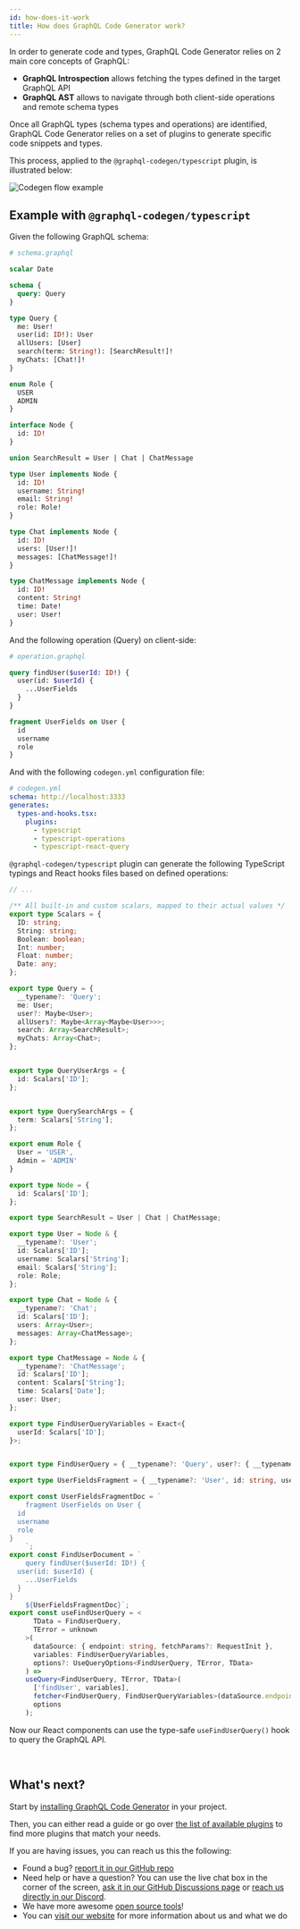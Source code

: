 ```yaml
---
id: how-does-it-work
title: How does GraphQL Code Generator work?
---
```


In order to generate code and types, GraphQL Code Generator relies on 2 main core concepts of GraphQL:

- **GraphQL Introspection** allows fetching the types defined in the target GraphQL API
- **GraphQL AST** allows to navigate through both client-side operations and remote schema types

Once all GraphQL types (schema types and operations) are identified, GraphQL Code Generator relies on a set of plugins to generate specific code snippets and types.

This process, applied to the `@graphql-codegen/typescript` plugin, is illustrated below:


![Codegen flow example](/assets/illustrations/codegen_flow1.png)


## Example with `@graphql-codegen/typescript`


Given the following GraphQL schema:

```graphql
# schema.graphql

scalar Date

schema {
  query: Query
}

type Query {
  me: User!
  user(id: ID!): User
  allUsers: [User]
  search(term: String!): [SearchResult!]!
  myChats: [Chat!]!
}

enum Role {
  USER
  ADMIN
}

interface Node {
  id: ID!
}

union SearchResult = User | Chat | ChatMessage

type User implements Node {
  id: ID!
  username: String!
  email: String!
  role: Role!
}

type Chat implements Node {
  id: ID!
  users: [User!]!
  messages: [ChatMessage!]!
}

type ChatMessage implements Node {
  id: ID!
  content: String!
  time: Date!
  user: User!
}
```

And the following operation (Query) on client-side:

```graphql
# operation.graphql

query findUser($userId: ID!) {
  user(id: $userId) {
    ...UserFields
  }
}

fragment UserFields on User {
  id
  username
  role
}
```

And with the following `codegen.yml` configuration file:

```yml
# codegen.yml
schema: http://localhost:3333
generates:
  types-and-hooks.tsx:
    plugins:
      - typescript
      - typescript-operations
      - typescript-react-query
```

`@graphql-codegen/typescript` plugin can generate the following TypeScript typings and React hooks files based on defined operations:

```ts
// ...

/** All built-in and custom scalars, mapped to their actual values */
export type Scalars = {
  ID: string;
  String: string;
  Boolean: boolean;
  Int: number;
  Float: number;
  Date: any;
};

export type Query = {
  __typename?: 'Query';
  me: User;
  user?: Maybe<User>;
  allUsers?: Maybe<Array<Maybe<User>>>;
  search: Array<SearchResult>;
  myChats: Array<Chat>;
};


export type QueryUserArgs = {
  id: Scalars['ID'];
};


export type QuerySearchArgs = {
  term: Scalars['String'];
};

export enum Role {
  User = 'USER',
  Admin = 'ADMIN'
}

export type Node = {
  id: Scalars['ID'];
};

export type SearchResult = User | Chat | ChatMessage;

export type User = Node & {
  __typename?: 'User';
  id: Scalars['ID'];
  username: Scalars['String'];
  email: Scalars['String'];
  role: Role;
};

export type Chat = Node & {
  __typename?: 'Chat';
  id: Scalars['ID'];
  users: Array<User>;
  messages: Array<ChatMessage>;
};

export type ChatMessage = Node & {
  __typename?: 'ChatMessage';
  id: Scalars['ID'];
  content: Scalars['String'];
  time: Scalars['Date'];
  user: User;
};

export type FindUserQueryVariables = Exact<{
  userId: Scalars['ID'];
}>;


export type FindUserQuery = { __typename?: 'Query', user?: { __typename?: 'User', id: string, username: string, role: Role } | null | undefined };

export type UserFieldsFragment = { __typename?: 'User', id: string, username: string, role: Role };

export const UserFieldsFragmentDoc = `
    fragment UserFields on User {
  id
  username
  role
}
    `;
export const FindUserDocument = `
    query findUser($userId: ID!) {
  user(id: $userId) {
    ...UserFields
  }
}
    ${UserFieldsFragmentDoc}`;
export const useFindUserQuery = <
      TData = FindUserQuery,
      TError = unknown
    >(
      dataSource: { endpoint: string, fetchParams?: RequestInit },
      variables: FindUserQueryVariables,
      options?: UseQueryOptions<FindUserQuery, TError, TData>
    ) =>
    useQuery<FindUserQuery, TError, TData>(
      ['findUser', variables],
      fetcher<FindUserQuery, FindUserQueryVariables>(dataSource.endpoint, dataSource.fetchParams || {}, FindUserDocument, variables),
      options
    );
```

Now our React components can use the type-safe `useFindUserQuery()` hook to query the GraphQL API.

<p>&nbsp;</p>

## What's next?

Start by [installing GraphQL Code Generator](/docs/getting-started/installation) in your project.

Then, you can either read a guide or go over [the list of available plugins](/plugins) to find more plugins that match your needs.

If you are having issues, you can reach us this the following:

- Found a bug? [report it in our GitHub repo](https://github.com/dotansimha/graphql-code-generator)
- Need help or have a question? You can use the live chat box in the corner of the screen, [ask it in our GitHub Discussions page](https://github.com/dotansimha/graphql-code-generator/discussions) or [reach us directly in our Discord](http://bit.ly/guild-chat).
- We have more awesome [open source tools](https://github.com/the-guild-org/Stack)!
- You can [visit our website](http://the-guild.dev) for more information about us and what we do
